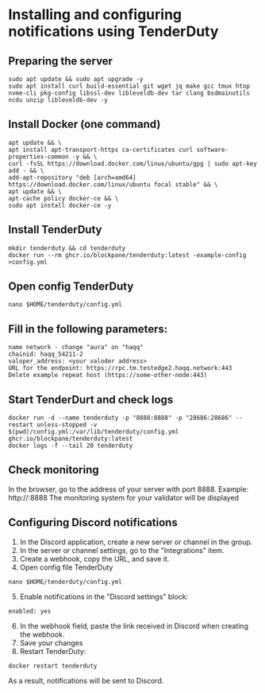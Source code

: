 # Installing and configuring notifications using TenderDuty
## Preparing the server
```
sudo apt update && sudo apt upgrade -y
sudo apt install curl build-essential git wget jq make gcc tmux htop nvme-cli pkg-config libssl-dev libleveldb-dev tar clang bsdmainutils ncdu unzip libleveldb-dev -y
```
## Install Docker (one command)
```
apt update && \
apt install apt-transport-https ca-certificates curl software-properties-common -y && \
curl -fsSL https://download.docker.com/linux/ubuntu/gpg | sudo apt-key add - && \
add-apt-repository "deb [arch=amd64] https://download.docker.com/linux/ubuntu focal stable" && \
apt update && \
apt-cache policy docker-ce && \
sudo apt install docker-ce -y
```
## Install TenderDuty
```
mkdir tenderduty && cd tenderduty
docker run --rm ghcr.io/blockpane/tenderduty:latest -example-config >config.yml
```
## Open config TenderDuty
```
nano $HOME/tenderduty/config.yml
```
## Fill in the following parameters:
```
name network - change "aura" on "haqq"
chainid: haqq_54211-2
valoper_address: <your valoder address>
URL for the endpoint: https://rpc.tm.testedge2.haqq.network:443
Delete example repeat host (https://some-other-node:443) 
```
## Start TenderDurt and check logs
```
docker run -d --name tenderduty -p "8888:8888" -p "28686:28686" --restart unless-stopped -v $(pwd)/config.yml:/var/lib/tenderduty/config.yml ghcr.io/blockpane/tenderduty:latest
docker logs -f --tail 20 tenderduty
```
## Check monitoring
In the browser, go to the address of your server with port 8888. Example: http://<IP>:8888
The monitoring system for your validator will be displayed
  
## Configuring Discord notifications
1. In the Discord application, create a new server or channel in the group.
2. In the server or channel settings, go to the "Integrations" item.
3. Create a webhook, copy the URL, and save it.
4. Open config file TenderDuty
```
nano $HOME/tenderduty/config.yml
```
5. Enable notifications in the "Discord settings" block:
```
enabled: yes
```
6. In the webhook field, paste the link received in Discord when creating the webhook.
7. Save your changes
8. Restart TenderDuty:
```
docker restart tenderduty
```
As a result, notifications will be sent to Discord.
